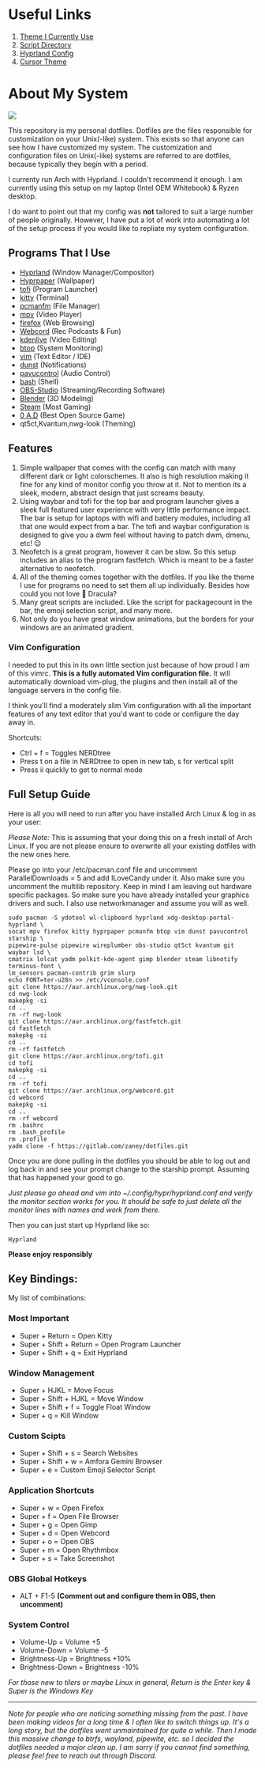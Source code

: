 # Useful Links
1. [Theme I Currently Use](https://draculatheme.com/)
2. [Script Directory](.local/bin)
3. [Hyprland Config](.config/hypr/hyprland.conf)
4. [Cursor Theme](.icons/GoogleDot-Blue)

# About My System
![](.config/demo.png)

This repository is my personal dotfiles. Dotfiles are the files responsible for customization on your Unix(-like) system. This exists so that anyone can see how I have customized my system. The customization and configuration files on Unix(-like) systems are referred to are dotfiles, because typically they begin with a period.

I currenty run Arch with Hyprland. I couldn't recommend it enough. I am currently using this setup on my laptop (Intel OEM Whitebook) & Ryzen desktop.

I do want to point out that my config was **not** tailored to suit a large number of people originally. However, I have put a lot of work into automating a lot of the setup process if you would like to repliate my system configuration.

## Programs That I Use
- [Hyprland](https://hyprland.org/) (Window Manager/Compositor)
- [Hyprpaper](https://github.com/hyprwm/hyprpaper) (Wallpaper)
- [tofi](https://github.com/philj56/tofi) (Program Launcher)
- [kitty](https://github.com/kovidgoyal/kitty) (Terminal)
- [pcmanfm](https://github.com/lxde/pcmanfm) (File Manager)
- [mpv](https://mpv.io/) (Video Player)
- [firefox](https://www.mozilla.org/en-US/firefox/new/) (Web Browsing)
- [Webcord](https://github.com/SpacingBat3/WebCord) (Rec Podcasts & Fun)
- [kdenlive](https://kdenlive.org/en/) (Video Editing)
- [btop](https://github.com/aristocratos/btop) (System Monitoring)
- [vim](https://www.vim.org/) (Text Editor / IDE)
- [dunst](https://github.com/dunst-project/dunst) (Notifications)
- [pavucontrol](https://freedesktop.org/software/pulseaudio/pavucontrol/) (Audio Control)
- [bash](https://www.gnu.org/software/bash/) (Shell)
- [OBS-Studio](https://obsproject.com/) (Streaming/Recording Software)
- [Blender](https://www.blender.org/) (3D Modeling)
- [Steam](https://store.steampowered.com/) (Most Gaming)
- [0 A.D](https://play0ad.com/) (Best Open Source Game)
- qt5ct,Kvantum,nwg-look (Theming)

## Features

1. Simple wallpaper that comes with the config can match with many different dark or light colorschemes. It also is high resolution making it fine for any kind of monitor config you throw at it. Not to mention its a sleek, modern, abstract design that just screams beauty.
2. Using waybar and tofi for the top bar and program launcher gives a sleek full featured user experience with very little performance impact. The bar is setup for laptops with wifi and battery modules, including all that one would expect from a bar. The tofi and waybar configuration is designed to give you a dwm feel without having to patch dwm, dmenu, etc! 😉
3. Neofetch is a great program, however it can be slow. So this setup includes an alias to the program fastfetch. Which is meant to be a faster alternative to neofetch.
4. All of the theming comes together with the dotfiles. If you like the theme I use for programs no need to set them all up individually. Besides how could you not love 🧛 Dracula? 
5. Many great scripts are included. Like the script for packagecount in the bar, the emoji selection script, and many more. 
6. Not only do you have great window animations, but the borders for your windows are an animated gradient. 

### Vim Configuration

I needed to put this in its own little section just because of how proud I am of this vimrc. **This is a fully automated Vim configuration file.** It will automatically download vim-plug, the plugins and then install all of the language servers in the config file. 

I think you'll find a moderately slim Vim configuration with all the important features of any text editor that you'd want to code or configure the day away in. 

Shortcuts:
- Ctrl + f = Toggles NERDtree
- Press t on a file in NERDtree to open in new tab, s for vertical split
- Press ii quickly to get to normal mode

## Full Setup Guide
Here is all you will need to run after you have installed Arch Linux & log in as your user:

*Please Note:* This is assuming that your doing this on a fresh install of Arch Linux. If you are not please ensure to overwrite all your existing dotfiles with the new ones here. 

Please go into your /etc/pacman.conf file and uncomment ParallelDownloads = 5 and add ILoveCandy under it. Also make sure you uncomment the multilib repository. Keep in mind I am leaving out hardware specific packages. So make sure you have already installed your graphics drivers and such. I also use networkmanager and assume you will as well.

    sudo pacman -S ydotool wl-clipboard hyprland xdg-desktop-portal-hyprland \
    socat mpv firefox kitty hyprpaper pcmanfm btop vim dunst pavucontrol starship \
    pipewire-pulse pipewire wireplumber obs-studio qt5ct kvantum git waybar lsd \
    cmatrix lolcat yadm polkit-kde-agent gimp blender steam libnotify terminus-font \
    lm_sensors pacman-contrib grim slurp 
    echo FONT=ter-u28n >> /etc/vconsole.conf
    git clone https://aur.archlinux.org/nwg-look.git
    cd nwg-look
    makepkg -si
    cd ..
    rm -rf nwg-look
    git clone https://aur.archlinux.org/fastfetch.git
    cd fastfetch
    makepkg -si
    cd ..
    rm -rf fastfetch
    git clone https://aur.archlinux.org/tofi.git
    cd tofi
    makepkg -si
    cd ..
    rm -rf tofi
    git clone https://aur.archlinux.org/webcord.git
    cd webcord
    makepkg -si
    cd ..
    rm -rf webcord
    rm .bashrc
    rm .bash_profile
    rm .profile
    yadm clone -f https://gitlab.com/zaney/dotfiles.git

Once you are done pulling in the dotfiles you should be able to log out and log back in and see your prompt change to the starship prompt. Assuming that has happened your good to go.

*Just please go ahead and vim into ~/.config/hypr/hyprland.conf and verify the monitor section works for you. It should be safe to just delete all the monitor lines with names and work from there.* 

Then you can just start up Hyprland like so:

    Hyprland

**Please enjoy responsibly**

## Key Bindings:

My list of combinations:

### Most Important
- Super + Return = Open Kitty
- Super + Shift + Return = Open Program Launcher
- Super + Shift + q = Exit Hyprland
### Window Management
- Super + HJKL = Move Focus
- Super + Shift + HJKL = Move Window
- Super + Shift + f = Toggle Float Window
- Super + q = Kill Window
### Custom Scipts
- Super + Shift + s = Search Websites
- Super + Shift + w = Amfora Gemini Browser
- Super + e = Custom Emoji Selector Script 
### Application Shortcuts
- Super + w = Open Firefox
- Super + f = Open File Browser
- Super + g = Open Gimp
- Super + d = Open Webcord
- Super + o = Open OBS
- Super + m = Open Rhythmbox
- Super + s = Take Screenshot
### OBS Global Hotkeys
- ALT + F1-5 **(Comment out and configure them in OBS, then uncomment)**
### System Control
- Volume-Up = Volume +5
- Volume-Down = Volume -5
- Brightness-Up = Brightness +10%
- Brightness-Down = Brightness -10%

*For those new to tilers or maybe Linux in general, Return is the Enter key & Super is the Windows Key*

---

*Note for people who are noticing something missing from the past. I have been making videos for a long time & I often like to switch things up. It's a long story, but the dotfiles went unmaintained for quite a while. Then I made this massive change to btrfs, wayland, pipewite, etc. so I decided the dotfiles needed a major clean up. I am sorry if you cannot find something, please feel free to reach out through Discord.*
